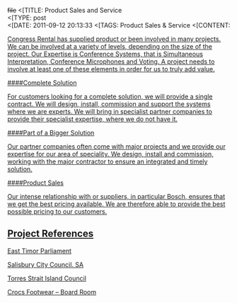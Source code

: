 ~~file~~
<[TITLE: 	Product Sales and Service	
<[TYPE: 	post	
<[DATE: 	2011-09-12 20:13:33	
<[TAGS: 	Product Sales &amp; Service	
<[CONTENT: 	



<a href="http://congressrental.com.au/wp-content/uploads/2011/09/116.jpg">



Congress Rental has supplied product or been involved in many projects. We can be involved at a variety of levels, depending on the size of the project. Our Expertise is Conference Systems, that is Simultaneous Interpretation, Conference Microphones and Voting. A project needs to involve at least one of these elements in order for us to truly add value.





####Complete Solution



For customers looking for a complete solution, we will provide a single contract. We will design, install, commission and support the systems where we are experts. We will bring in specialist partner companies to provide their specialist expertise, where we do not have it.





####Part of a Bigger Solution



Our partner companies often come with major projects and we provide our expertise for our area of speciality. We design, install and commission, working with the major contractor to ensure an integrated and timely solution.





####Product Sales 



Our intense relationship with or suppliers, in particular Bosch, ensures that we get the best pricing available. We are therefore able to provide the best possible pricing to our customers.


## Project References



<a href="http://congressrental.com.au/wp-content/uploads/2011/09/28.jpg">



East Timor Parliament



<a href="http://congressrental.com.au/wp-content/uploads/2011/09/33.jpg">



Salisbury City Council. SA



<a href="http://congressrental.com.au/wp-content/uploads/2011/09/42.jpg">



Torres Strait Island Council



<a href="http://congressrental.com.au/wp-content/uploads/2011/09/51.jpg">



Crocs Footwear – Board Room



